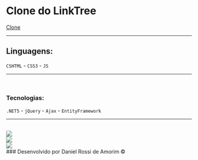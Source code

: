 # Clone do LinkTree
<a href="https://danieltree.netlify.app/">Clone</a>
<hr>

## Linguagens:
`CSHTML` - `CSS3` - `JS`
<hr>
<br>

### Tecnologias:
`.NET5` - `jQuery` - `Ajax` - `EntityFramework`
<hr>
<br>

<img src="https://media.discordapp.net/attachments/1207467125162250280/1207467202626719814/image.png?ex=65dfc076&is=65cd4b76&hm=d43f8b89b969187aac5bc05a89746850b6fd7d103556efef652ab137da318e20&=&format=webp&quality=lossless&width=931&height=702">
<br>
<img src="https://media.discordapp.net/attachments/1207467125162250280/1207467202626719814/image.png?ex=65dfc076&is=65cd4b76&hm=d43f8b89b969187aac5bc05a89746850b6fd7d103556efef652ab137da318e20&=&format=webp&quality=lossless&width=931&height=702">
<br>
<img src="https://media.discordapp.net/attachments/1207467125162250280/1207467202626719814/image.png?ex=65dfc076&is=65cd4b76&hm=d43f8b89b969187aac5bc05a89746850b6fd7d103556efef652ab137da318e20&=&format=webp&quality=lossless&width=931&height=702">
<br>
### Desenvolvido por Daniel Rossi de Amorim &copy;
